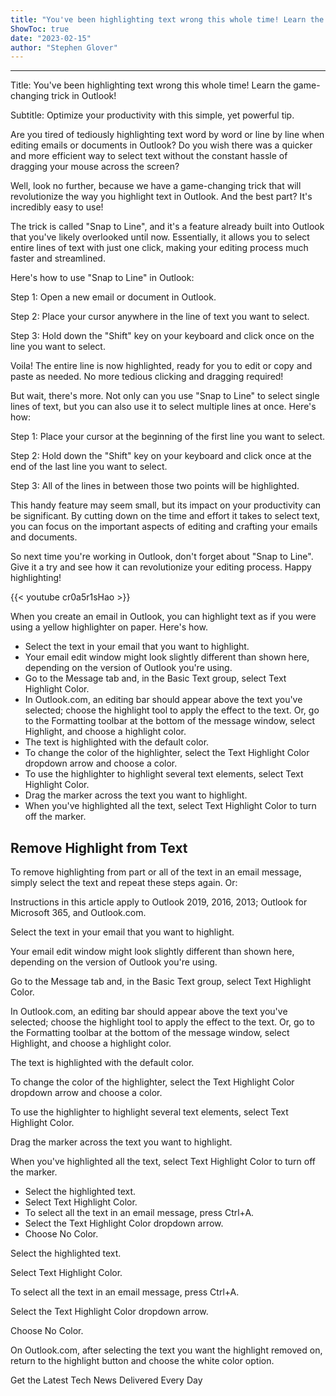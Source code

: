 ```yaml
---
title: "You've been highlighting text wrong this whole time! Learn the game-changing trick in Outlook!"
ShowToc: true 
date: "2023-02-15"
author: "Stephen Glover"
---
```

*****
Title: You've been highlighting text wrong this whole time! Learn the game-changing trick in Outlook!

Subtitle: Optimize your productivity with this simple, yet powerful tip.

Are you tired of tediously highlighting text word by word or line by line when editing emails or documents in Outlook? Do you wish there was a quicker and more efficient way to select text without the constant hassle of dragging your mouse across the screen?

Well, look no further, because we have a game-changing trick that will revolutionize the way you highlight text in Outlook. And the best part? It's incredibly easy to use!

The trick is called "Snap to Line", and it's a feature already built into Outlook that you've likely overlooked until now. Essentially, it allows you to select entire lines of text with just one click, making your editing process much faster and streamlined.

Here's how to use "Snap to Line" in Outlook:

Step 1: Open a new email or document in Outlook.

Step 2: Place your cursor anywhere in the line of text you want to select.

Step 3: Hold down the "Shift" key on your keyboard and click once on the line you want to select.

Voila! The entire line is now highlighted, ready for you to edit or copy and paste as needed. No more tedious clicking and dragging required!

But wait, there's more. Not only can you use "Snap to Line" to select single lines of text, but you can also use it to select multiple lines at once. Here's how:

Step 1: Place your cursor at the beginning of the first line you want to select.

Step 2: Hold down the "Shift" key on your keyboard and click once at the end of the last line you want to select. 

Step 3: All of the lines in between those two points will be highlighted.

This handy feature may seem small, but its impact on your productivity can be significant. By cutting down on the time and effort it takes to select text, you can focus on the important aspects of editing and crafting your emails and documents.

So next time you're working in Outlook, don't forget about "Snap to Line". Give it a try and see how it can revolutionize your editing process. Happy highlighting!

{{< youtube cr0a5r1sHao >}} 




When you create an email in Outlook, you can highlight text as if you were using a yellow highlighter on paper. Here's how.

 
- Select the text in your email that you want to highlight.
 - Your email edit window might look slightly different than shown here, depending on the version of Outlook you're using.
 - Go to the Message tab and, in the Basic Text group, select Text Highlight Color.
 - In Outlook.com, an editing bar should appear above the text you've selected; choose the highlight tool to apply the effect to the text. Or, go to the Formatting toolbar at the bottom of the message window, select Highlight, and choose a highlight color.
 - The text is highlighted with the default color.
 - To change the color of the highlighter, select the Text Highlight Color dropdown arrow and choose a color.
 - To use the highlighter to highlight several text elements, select Text Highlight Color.
 - Drag the marker across the text you want to highlight.
 - When you've highlighted all the text, select Text Highlight Color to turn off the marker.

 
##   Remove Highlight from Text  
 

To remove highlighting from part or all of the text in an email message, simply select the text and repeat these steps again. Or:

 
Instructions in this article apply to Outlook 2019, 2016, 2013; Outlook for Microsoft 365, and Outlook.com.
 

Select the text in your email that you want to highlight.

 
Your email edit window might look slightly different than shown here, depending on the version of Outlook you're using.
 

Go to the Message tab and, in the Basic Text group, select Text Highlight Color.

 
In Outlook.com, an editing bar should appear above the text you've selected; choose the highlight tool to apply the effect to the text. Or, go to the Formatting toolbar at the bottom of the message window, select Highlight, and choose a highlight color.
 

The text is highlighted with the default color.

 
To change the color of the highlighter, select the Text Highlight Color dropdown arrow and choose a color.
 

To use the highlighter to highlight several text elements, select Text Highlight Color.

 

Drag the marker across the text you want to highlight.

 

When you've highlighted all the text, select Text Highlight Color to turn off the marker.

 
- Select the highlighted text.
 - Select Text Highlight Color.
 - To select all the text in an email message, press Ctrl+A.
 - Select the Text Highlight Color dropdown arrow.
 - Choose No Color.

 

Select the highlighted text.

 

Select Text Highlight Color.

 
To select all the text in an email message, press Ctrl+A.
 

Select the Text Highlight Color dropdown arrow.

 

Choose No Color.

 
On Outlook.com, after selecting the text you want the highlight removed on, return to the highlight button and choose the white color option.
 

Get the Latest Tech News Delivered Every Day




